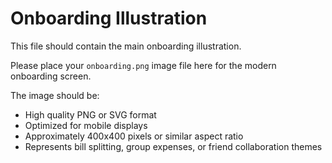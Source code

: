 # Onboarding Illustration

This file should contain the main onboarding illustration.

Please place your `onboarding.png` image file here for the modern onboarding screen.

The image should be:
- High quality PNG or SVG format
- Optimized for mobile displays
- Approximately 400x400 pixels or similar aspect ratio
- Represents bill splitting, group expenses, or friend collaboration themes
